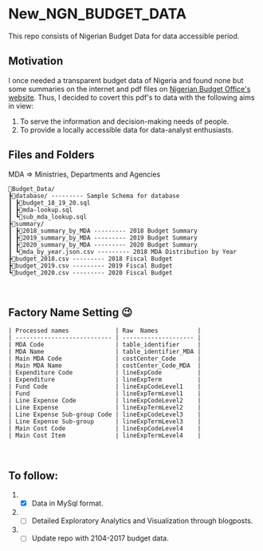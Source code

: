 # New_NGN_BUDGET_DATA
This repo consists of Nigerian Budget Data for data accessible period.

## Motivation
I once needed a transparent budget data of Nigeria and found none but some summaries on the internet and pdf files on [Nigerian Budget Office's website](https://www.budgetoffice.gov.ng/index.php/resources/internal-resources/budget-documents). Thus, I decided to covert this pdf's to data with the following aims in view:
1. To serve the information and decision-making needs of people.
2. To provide a locally accessible data for data-analyst enthusiasts.

## Files and Folders
MDA => Ministries, Departments and Agencies
```
📂Budget_Data/ 
┣📂database/ --------- Sample Schema for database  
┃ ┣🧾budget_18_19_20.sql
┃ ┣🧾mda-lookup.sql
┃ ┗🧾sub_mda_lookup.sql
┣📂summary/
┃ ┣🧾2018_summary_by_MDA --------- 2018 Budget Summary
┃ ┣🧾2019_summary_by_MDA --------- 2019 Budget Summary
┃ ┣🧾2020_summary_by_MDA --------- 2020 Budget Summary
┃ ┗🧾mda_by_year.json.csv --------- 2018 MDA Distribution by Year
┣🧾budget_2018.csv --------- 2018 Fiscal Budget
┣🧾budget_2019.csv --------- 2019 Fiscal Budget
┗🧾budget_2020.csv --------- 2020 Fiscal Budget
```

<br>

## Factory Name Setting 😉
```
| Processed names             | Raw  Names           |
| --------------------------- | -------------------- |
| MDA Code                    | table_identifier     |
| MDA Name                    | table_identifier_MDA |
| Main MDA Code               | costCenter_Code      |
| Main MDA Name               | costCenter_Code_MDA  |
| Expenditure Code            | lineExpCode          |
| Expenditure                 | lineExpTerm          |
| Fund Code                   | lineExpCodeLevel1    |
| Fund                        | lineExpTermLevel1    |
| Line Expense Code           | lineExpCodeLevel2    |
| Line Expense                | lineExpTermLevel2    |
| Line Expense Sub-group Code | lineExpCodeLevel3    |
| Line Expense Sub-group      | lineExpTermLevel3    |
| Main Cost Code              | lineExpCodeLevel4    |
| Main Cost Item              | lineExpTermLevel4    |
```
<br>

## To follow:
1. - [X] Data in MySql format.
2. - [ ] Detailed Exploratory Analytics and Visualization through blogposts.
3. - [ ] Update repo with 2104-2017 budget data.